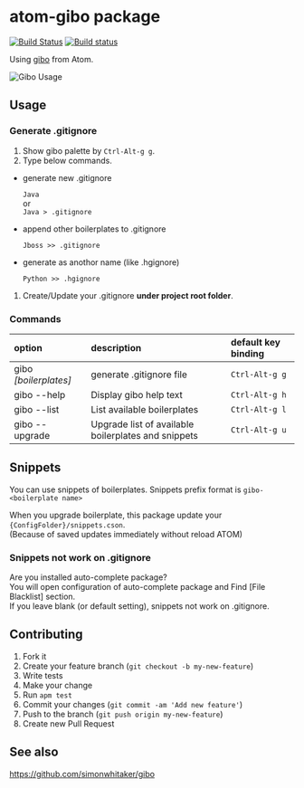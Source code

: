 # atom-gibo package

[![Build Status](https://travis-ci.org/tomoki1207/atom-gibo.svg?branch=master)](https://travis-ci.org/tomoki1207/atom-gibo)
[![Build status](https://ci.appveyor.com/api/projects/status/ikrwj5x58fuorl02?svg=true)](https://ci.appveyor.com/project/tomoki1207/atom-gibo)

Using [gibo](https://github.com/simonwhitaker/gibo) from Atom.

![Gibo Usage](https://raw.githubusercontent.com/wiki/tomoki1207/atom-gibo/screenshot/gibo-usage.gif)

## Usage

### Generate .gitignore

1. Show gibo palette by `Ctrl-Alt-g g`.
1. Type below commands.

  + generate new .gitignore

    `Java`  
    or  
    `Java > .gitignore`

  + append other boilerplates to .gitignore

    `Jboss >> .gitignore`

  + generate as anothor name (like .hgignore)

    `Python >> .hgignore`

1. Create/Update your .gitignore **under project root folder**.

### Commands

option | description | default key binding
:---|:---|:---
gibo _[boilerplates]_ | generate .gitignore file | `Ctrl-Alt-g g`
gibo --help | Display gibo help text | `Ctrl-Alt-g h`
gibo --list | List available boilerplates | `Ctrl-Alt-g l`
gibo --upgrade | Upgrade list of available boilerplates and snippets | `Ctrl-Alt-g u`

## Snippets

You can use snippets of boilerplates.
Snippets prefix format is `gibo-<boilerplate name>`

When you upgrade boilerplate, this package update your `{ConfigFolder}/snippets.cson`.  
(Because of saved updates immediately without reload ATOM)

### Snippets not work on .gitignore

Are you installed auto-complete package?  
You will open configuration of auto-complete package and Find [File Blacklist] section.  
If you leave blank (or default setting), snippets not work on .gitignore.  

## Contributing

1. Fork it
1. Create your feature branch (`git checkout -b my-new-feature`)
1. Write tests
1. Make your change
1. Run `apm test`
1. Commit your changes (`git commit -am 'Add new feature'`)
1. Push to the branch (`git push origin my-new-feature`)
1. Create new Pull Request

## See also
https://github.com/simonwhitaker/gibo
